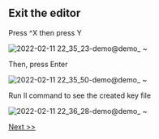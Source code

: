 ## Exit the editor
Press ^X then press Y

![2022-02-11 22_35_23-demo@demo_ ~](https://user-images.githubusercontent.com/55657279/153705691-7931473f-7eb6-4276-b0dd-b0156e487f4c.png)

Then, press Enter

![2022-02-11 22_35_50-demo@demo_ ~](https://user-images.githubusercontent.com/55657279/153705765-78488e94-7d5f-4963-9b06-36c8562239ea.png)

Run ll command to see the created key file

![2022-02-11 22_36_28-demo@demo_ ~](https://user-images.githubusercontent.com/55657279/153705806-38745f50-caa8-4a3e-ac2c-a5d99e84c5f3.png)

[Next >>](8.md)
